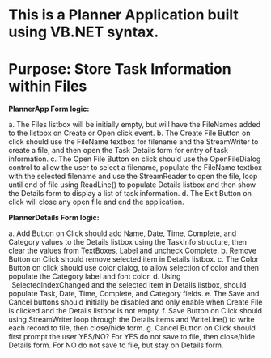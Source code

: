 # This is a Planner Application built using VB.NET syntax.
# Purpose: Store Task Information within Files

**PlannerApp Form logic:**

  a. The Files listbox will be initially empty, but will have the FileNames
  added to the listbox on Create or Open click event.
  b. The Create File Button on click should use the FileName textbox for
  filename and the StreamWriter to create a file, and then open the Task
  Details form for entry of task information.
  c. The Open File Button on click should use the OpenFileDialog control to
  allow the user to select a filename, populate the FileName textbox with the
  selected filename and use the StreamReader to open the file, loop until end
  of file using ReadLine() to populate Details listbox and then show the
  Details form to display a list of task information.
  d. The Exit Button on click will close any open file and end the application.
  
  
**PlannerDetails Form logic:**

  a. Add Button on Click should add Name, Date, Time, Complete, and Category values to the Details listbox using the TaskInfo structure, then clear the values from TextBoxes, Label and uncheck Complete.
  b. Remove Button on Click should remove selected item in Details listbox.
  c. The Color Button on click should use color dialog, to allow selection of color and then populate the Category label and font color.
  d. Using _SelectedIndexChanged and the selected item in Details listbox, should populate Task, Date, Time, Complete, and Category fields.
  e. The Save and Cancel buttons should initially be disabled and only enable when Create File is clicked and the Details listbox is not empty.
  f. Save Button on Click should using StreamWriter loop through the Details items and WriteLine() to write each record to file, then close/hide form.
  g. Cancel Button on Click should first prompt the user YES/NO? For YES do not save to file, then close/hide Details form. For NO do not save to file, but stay on Details form.

